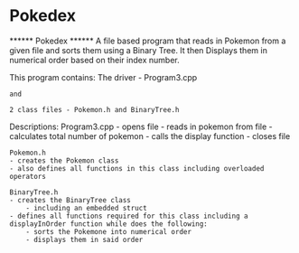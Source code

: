 # Pokedex
****** Pokedex ******
A file based program that reads in Pokemon from a given file and sorts them using a Binary Tree. It then Displays them in numerical order based on their index number.

This program contains:
    The driver - Program3.cpp

    and

    2 class files - Pokemon.h and BinaryTree.h



Descriptions:
    Program3.cpp
    - opens file
    - reads in pokemon from file
    - calculates total number of pokemon
    - calls the display function
    - closes file

    Pokemon.h
    - creates the Pokemon class
    - also defines all functions in this class including overloaded operators

    BinaryTree.h
    - creates the BinaryTree class
        - including an embedded struct
    - defines all functions required for this class including a displayInOrder function while does the following:
        - sorts the Pokemone into numerical order
        - displays them in said order

